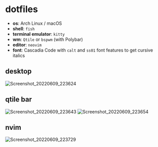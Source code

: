 # dotfiles

- **os**: Arch Linux / macOS
- **shell**: `fish`
- **terminal emulator**: `kitty`
- **wm**: `Qtile` or `bspwm` (with Polybar)
- **editor**: `neovim`
- **font**: Cascadia Code with `calt` and `ss01` font features to get cursive italics

## desktop
![Screenshot_20220609_223624](https://user-images.githubusercontent.com/7467162/172940208-ca0146ee-7e3d-49f4-8a7d-ce70bc0dbebe.png)

## qtile bar
![Screenshot_20220609_223643](https://user-images.githubusercontent.com/7467162/172940281-ce726907-d04c-407d-8110-14230931c46f.png)
![Screenshot_20220609_223654](https://user-images.githubusercontent.com/7467162/172940290-d755486c-7962-4ff9-93aa-faf707a7ebd4.png)

## nvim
![Screenshot_20220609_223729](https://user-images.githubusercontent.com/7467162/172940305-f36bb4e9-27d0-4b15-9189-1c69cd0d4cc0.png)
